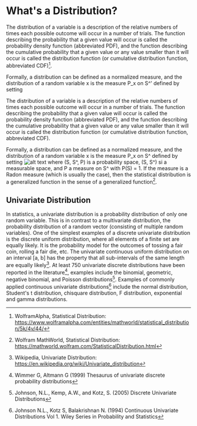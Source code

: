 # What's a Distribution?

The distribution of a variable is a description of the relative numbers of times each possible outcome will occur in a number of trials. The function describing the probability that a given value will occur is called the probability density function (abbreviated PDF), and the function describing the cumulative probability that a given value or any value smaller than it will occur is called the distribution function (or cumulative distribution function, abbreviated CDF)[^1].

Formally, a distribution can be defined as a normalized measure, and the distribution of a random variable x is the measure P_x on S^' defined by setting


The distribution of a variable is a description of the relative numbers of times each possible outcome will occur in a number of trials. The function describing the
probability that a given value will occur is called the probability density function (abbreviated PDF), and the function describing the cumulative probability that a given value or any value smaller than it will occur is called the distribution function (or cumulative distribution function, abbreviated CDF).

Formally, a distribution can be defined as a normalized measure, and the distribution of a random variable x is the measure P_x on S^ defined by setting 
![alt text](https://mathworld.wolfram.com/images/equations/StatisticalDistribution/NumberedEquation1.svg)
where (S, S^, P) is a probability space, (S, S^) si a measurable space, and P a measure on S^ with P(S) = 1. If the measure is a Radon measure (which is usually the case), then the statistical distribution is a generalized function in the sense of a generalized function[^2].

[^1]: WolframAlpha, Statistical Distribution: https://www.wolframalpha.com/entities/mathworld/statistical_distribution/5k/4v/44/
[^2]: Wolfram MathWorld, Statistical Distribution: https://mathworld.wolfram.com/StatisticalDistribution.html

## Univariate Distribution

In statistics, a univariate distribution is a probability distribution of only one random variable. This is in contrast to a multivariate distribution, the probability distribution of a random vector (consisting of multiple random variables).
One of the simplest examples of a discrete univariate distribution is the discrete uniform distribution, where all elements of a finite set are equally likely. It is the probability model for the outcomes of tossing a fair coin, rolling a fair die, etc. The univariate continuous uniform distribution on an interval [a, b] has the property that all sub-intervals of the same length are equally likely[^3]. 
At least 750 univariate discrete distributions have been reported in the literature[^4], examples include the binomial, geometric, negative binomial, and Poisson distributions[^5].
Examples of commonly applied continuous univariate distributions[^6] include the normal distribution, Student's t distribution, chisquare distribution, F distribution, exponential and gamma distributions.

[^3]: Wikipedia, Univariate Distribution: https://en.wikipedia.org/wiki/Univariate_distribution
[^4]: Wimmer G, Altmann G (1999) Thesaurus of univariate discrete probability distributions
[^5]: Johnson, N.L., Kemp, A.W., and Kotz, S. (2005) Discrete Univariate Distributions
[^6]: Johnson N.L., Kotz S, Balakrishnan N. (1994) Continuous Univariate Distributions Vol 1. Wiley Series in Probability and Statistics
